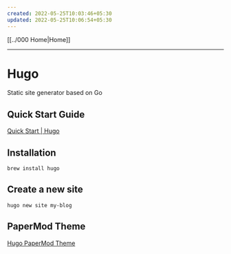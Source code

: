 ```yaml
---
created: 2022-05-25T10:03:46+05:30
updated: 2022-05-25T10:06:54+05:30
---
```

[[../000 Home|Home]]

---
# Hugo
Static site generator based on Go
## Quick Start Guide
[Quick Start | Hugo](https://gohugo.io/getting-started/quick-start/)

## Installation
```
brew install hugo
```

## Create a new site
```
hugo new site my-blog
```

## PaperMod Theme
[Hugo PaperMod Theme](https://github.com/adityatelange/hugo-PaperMod)